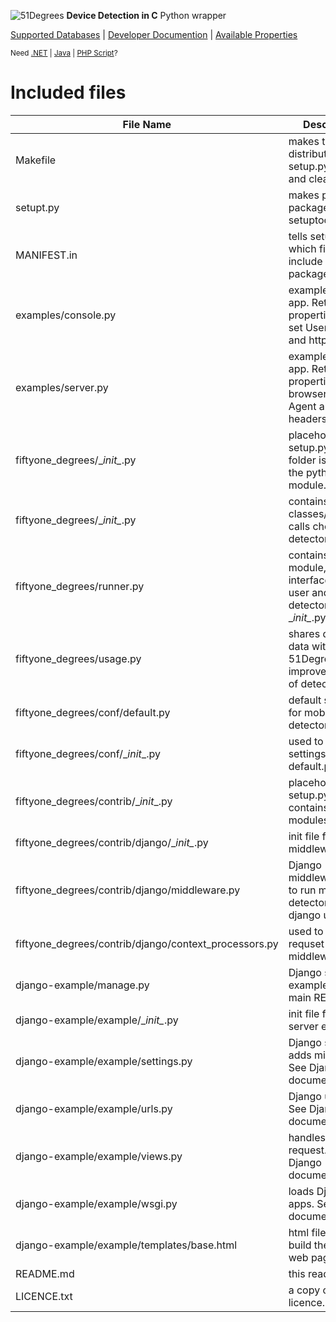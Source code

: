 ![51Degrees](https://51degrees.com/DesktopModules/FiftyOne/Distributor/Logo.ashx?utm_source=PyPi&utm_medium=package&utm_content=readme_core&utm_campaign=python-open-source "THE Fasstest and Most Accurate Device Detection") **Device Detection in C** Python wrapper

[Supported Databases](https://51degrees.com/compare-data-options?utm_source=PyPi&utm_medium=package&utm_content=core_compare-data-options&utm_campaign=python-open-source "Different device databases which can be used with 51Degrees device detection") | [Developer Documention](https://51degrees.com/support/documentation?utm_source=PyPi&utm_medium=package&utm_content=core_documentation&utm_campaign=python-open-source "Full getting started guide and advanced developer documentation") | [Available Properties](https://51degrees.com/resources/property-dictionary?utm_source=PyPi&utm_medium=package&utm_content=core_property_dictionary&utm_campaign=python-open-source "View all available properties and values")

<sup>Need [.NET](https://github.com/51Degrees/.NET-Device-Detection "THE Fastest and most Accurate device detection for .NET") | [Java](https://github.com/51Degrees/Java-Device-Detection "THE Fastest and most Accurate device detection for Java") | [PHP Script](https://github.com/51Degrees/51Degrees-PHP)?</sup>

# Included files

File Name | Description
------------ | -------------
Makefile | makes the distribution using setup.py, installs and cleans.
setupt.py | makes python package using setuptools.
MANIFEST.in | tells setup.py which files to include in the package.
examples/console.py | example console app. Returns properties from set User-Agent and http headers.
examples/server.py | example server app. Returns properties from browser User-Agent and http headers.
fiftyone_degrees/\__init\__.py | placeholder, tells setup.py this folder is used for the python module.
fiftyone_degrees/\__init\__.py | contains wrapper classes/functions, calls chosen detector.
fiftyone_degrees/runner.py | contains main module, interfaces with user and calls detector through \__init\__.py.
fiftyone_degrees/usage.py | shares detection data with 51Degrees to improve accuracy of detections.
fiftyone_degrees/conf/default.py | default settings for mobile detector.
fiftyone_degrees/conf/\__init__.py | used to load settings from default.py.
fiftyone_degrees/contrib/\__init__.py | placeholder, tells setup.py this contains python modules.
fiftyone_degrees/contrib/django/\__init\__.py | init file for Django middleware.
fiftyone_degrees/contrib/django/middleware.py | Django middleware, used to run mobile detector for django users.
fiftyone_degrees/contrib/django/context_processors.py | used to send requset to Django middleware.
django-example/manage.py | Django server example. See main README.
django-example/example/\__init\__.py | init file for Django server example.
django-example/example/settings.py | Django settings, adds middleware. See Django documentation.
django-example/example/urls.py | Django urls file. See Django documentation.
django-example/example/views.py | handles server request. See Django documentation.
django-example/example/wsgi.py | loads Django apps. See Django documentation
django-example/example/templates/base.html | html file which build the basic web page.
README.md | this readme file.
LICENCE.txt | a copy of the licence.
